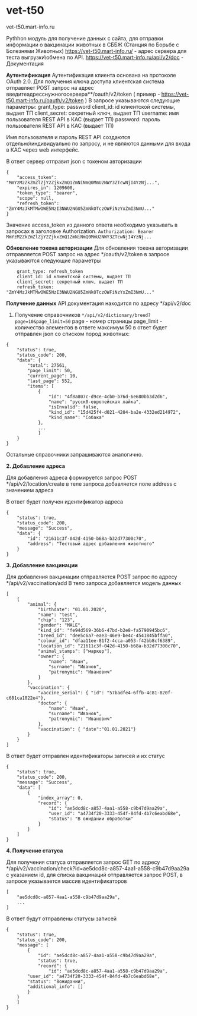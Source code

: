 # vet-t50
vet-t50.mart-info.ru

Pythhon модуль для получение данных с сайта, для отправки информации о вакцинации животных в СББЖ (Станция по Борьбе с Болезнями Животных) 
https://vet-t50.mart-info.ru/ - адрес сервера для теста выгрузки\обмена по API.
https://vet-t50.mart-info.ru/api/v2/doc  - Документация

**Аутентификация**
Аутентификация клиента основана на протоколе OAuth 2.0.
Для получения ключа доступа клиентская система отправляет POST запрос на адрес введитеадресснужногосервера**/oauth/v2/token 
( пример - https://vet-t50.mart-info.ru/oauth/v2/token )
В запросе указываются следующие параметры:
grant_type: password
client_id: id клиентской системы, выдает ТП
client_secret: секретный ключ, выдает ТП
username: имя пользователя  REST API в КАС (выдает ТП) 
password: пароль пользователя REST API в КАС (выдает ТП) 

Имя пользователя и пароль REST API создаются отдельно\индивидуально по запросу, и не являются данными для входа в КАС через web интерфейс.

В ответ сервер отправит json с токеном авторизации
```
{
    "access_token": "MmYzM2ZkZmZlZjY2ZjkxZmQ1ZmNiNmQ0MmU2NWY3ZTcwNjI4YzNj...",
    "expires_in": 1209600,
    "token_type": "bearer",
    "scope": null,
    "refresh_token": "ZmY4MzJkMTMwOWE5NzI3NWU2NGU5ZmNkOTczOWFiNzYxZmI3NmU..."
}
```
Значение access_token из данного ответа необходимо указывать в запросах в заголовке Authorization.
`Authorization: Bearer MmYzM2ZkZmZlZjY2ZjkxZmQ1ZmNiNmQ0MmU2NWY3ZTcwNjI4YzNj...`


**Обновление токена авторизации**
Для обновления токена авторизации отправляется POST запрос на адрес */oauth/v2/token
в запросе указываются следующие параметры
```
    grant_type: refresh_token
    client_id: id клиентской системы, выдает ТП
    client_secret: секретный ключ, выдает ТП
    refresh_token: "ZmY4MzJkMTMwOWE5NzI3NWU2NGU5ZmNkOTczOWFiNzYxZmI3NmU..."
```

**Получение данных**
API документация находится по адресу */api/v2/doc
1. Получение справочников
`*/api/v2/dictionary/breed?page=10&page_limit=50`
page - номер страницы
page_limit - количество элементов в ответе максимум 50
в ответ будет отправлен json со списком пород животных:
```
{
    "status": true,
    "status_code": 200,
    "data": {
        "total": 27561,
        "page_limit": 50,
        "current_page": 10,
        "last_page": 552,
        "items": [
            {
                "id": "4f8a807c-d9ce-4cb0-b76d-6e680bb3d2d6",
                "name": "русск0-европейская лайка",
                "isInvalid": false,
                "kind_id": "15d425f4-d021-4204-ba2e-4332ed214972",
                "kind_name": "Собака"
            },
            ...
            ]
    }
}
```

Остальные справочники запрашиваются аналогично.


**2. Добавление адреса**

Для добавления адреса формируется запрос POST */api/v2/location/create
в теле запроса добавляется поле address с значением адреса

В ответ будет получен идентификатор адреса
```
{
    "status": true,
    "status_code": 200,
    "message": "Success",
    "data": {
        "id": "21611c3f-042d-4150-b68a-b32d77300c70",
        "address": "Тестовый адрес добавления животного"
    }
}
```

**3. Добавление вакцинации**

Для добавления вакцинации отправляется POST запрос по адресу */api/v2/vaccination/add
В тело запроса добавляется модель данных

```
[
    {
        "animal": {
            "birthdate": "01.01.2020",
            "name": "test",
            "chip": "123",
            "gender": "MALE",
            "kind_id": "fe94d569-36b6-47bd-b2e8-fa5790945bc6",
            "breed_id": "dee5c6a7-eae3-46e9-be4c-4541845bffa0",
            "colour_id": "dfaa11ee-81f2-4cca-a053-f42bb8cf6389",
            "location_id": "21611c3f-042d-4150-b68a-b32d77300c70",
            "animal_stamps": ["маркер"],
            "owner": {
                "name": "Иван",
                "surname": "Иванов",
                "patronymic": "Иванович"
            }
        },
        "vaccination": {
            "vaccine_serial": { "id": "57badfe4-6ffb-4c81-820f-c681ca1022e4"},
            "doctor": {
                "name": "Иван",
                "surname": "Иванов",
                "patronymic": "Иванович"
            },
            "vaccination": { "date":"01.01.2021"}
        }
    }
]
```

В ответ будет отправлен идентификаторы записей и их статус
```
{
    "status": true,
    "status_code": 200,
    "message": "Success",
    "data": [
        {
            "index_array": 0,
            "record": {
                "id": "ae5dcd8c-a857-4aa1-a558-c9b47d9aa29a",
                "user_id": "a4734f20-3333-454f-84fd-4b7c6eabd68e",
                "status": "В ожидании обработки"
            }
        }
    ]
}
```


**4. Получение статуса**

Для получения статуса отправляется запрос GET по адресу */api/v2/vaccination/check?id=ae5dcd8c-a857-4aa1-a558-c9b47d9aa29a
с указанием id, для списка вакцинаций отправляется запрос POST, в запросе указывается массив идентификаторов
```
[
    "ae5dcd8c-a857-4aa1-a558-c9b47d9aa29a",
    ...
]
```

В ответ будут отправлены статусы записей

```
{
    "status": true,
    "status_code": 200,
    "message": [
        {
            "id": "ae5dcd8c-a857-4aa1-a558-c9b47d9aa29a",
            "status": true,
            "record": {
                "id": "ae5dcd8c-a857-4aa1-a558-c9b47d9aa29a",
		"user_id": "a4734f20-3333-454f-84fd-4b7c6eabd68e",
		"status": "Вожидании",
		"additional_info": []
	    }
	}
    ]
}
```
